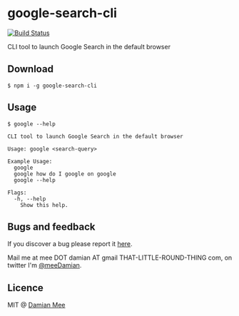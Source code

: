 # google-search-cli
[![Build Status](https://travis-ci.org/chester1000/google-search-cli.svg?branch=master)](https://travis-ci.org/chester1000/google-search-cli)

CLI tool to launch Google Search in the default browser

## Download

```
$ npm i -g google-search-cli
```

## Usage

```
$ google --help

CLI tool to launch Google Search in the default browser

Usage: google <search-query>

Example Usage:
  google
  google how do I google on google
  google --help

Flags:
  -h, --help
    Show this help.
```

## Bugs and feedback

If you discover a bug please report it [here](https://github.com/chester1000/google-search-cli/issues/new).

Mail me at mee DOT damian AT gmail THAT-LITTLE-ROUND-THING com, on twitter I'm [@meeDamian](http://twitter.com/meedamian).


## Licence

MIT @ [Damian Mee](https://meedamian.com)
